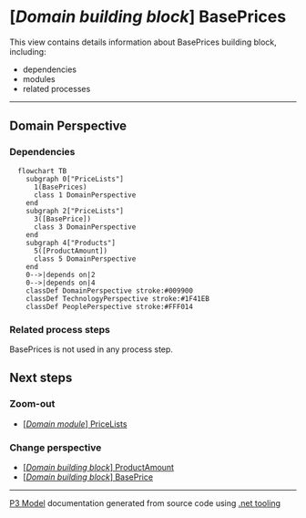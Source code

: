 ﻿
# [*Domain building block*] BasePrices

This view contains details information about BasePrices building block, including:
- dependencies
- modules
- related processes  

---



## Domain Perspective


### Dependencies

```mermaid
  flowchart TB
    subgraph 0["PriceLists"]
      1(BasePrices)
      class 1 DomainPerspective
    end
    subgraph 2["PriceLists"]
      3([BasePrice])
      class 3 DomainPerspective
    end
    subgraph 4["Products"]
      5([ProductAmount])
      class 5 DomainPerspective
    end
    0-->|depends on|2
    0-->|depends on|4
    classDef DomainPerspective stroke:#009900
    classDef TechnologyPerspective stroke:#1F41EB
    classDef PeoplePerspective stroke:#FFF014
```

### Related process steps

BasePrices is not used in any process step.  

## Next steps


### Zoom-out

- [[*Domain module*] PriceLists](../../../../Modules/Sales/Pricing/PriceLists/PriceLists.md)

### Change perspective

- [[*Domain building block*] ProductAmount](../../Products/ProductAmount.md)
- [[*Domain building block*] BasePrice](BasePrice.md)

---

[P3 Model](https://github.com/P3-model/P3-model) documentation generated from source code using [.net tooling](https://github.com/P3-model/P3-model-dotnet)